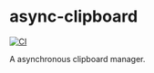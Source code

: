 # async-clipboard

[![CI](https://github.com/JasonkayZK/async-clipboard/workflows/CI/badge.svg)](https://github.com/JasonkayZK/async-clipboard/actions)

A asynchronous clipboard manager.
